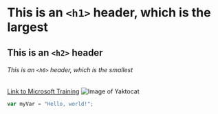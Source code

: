 
# This is an `<h1>` header, which is the largest

## This is an `<h2>` header

###### This is an `<h6>` header, which is the smallest

[Link to Microsoft Training](/training)
![Image of Yaktocat](https://octodex.github.com/images/yaktocat.png)

``` javascript
var myVar = "Hello, world!";
```
